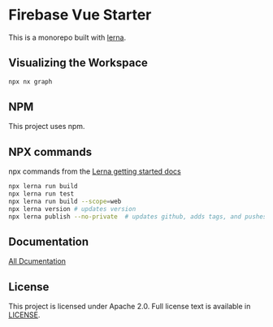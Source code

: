 # Firebase Vue Starter

This is a monorepo built with [lerna](https://lerna.js.org).

## Visualizing the Workspace

```bash
npx nx graph
```

## NPM

This project uses npm.

## NPX commands

npx commands from the [Lerna getting started docs](https://lerna.js.org/docs/getting-started)

```bash
npx lerna run build
npx lerna run test
npx lerna run build --scope=web
npx lerna version # updates version
npx lerna publish --no-private  # updates github, adds tags, and pushes to npm
```

## Documentation

[All Dcumentation](./docs/)

## License

This project is licensed under Apache 2.0.
Full license text is available in [LICENSE](LICENSE).
